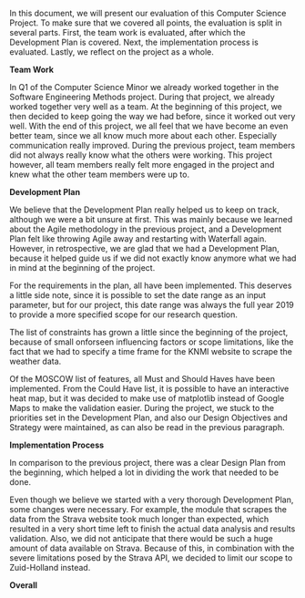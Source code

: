 In this document, we will present our evaluation of this Computer Science Project.
To make sure that we covered all points, the evaluation is split in several parts.
First, the team work is evaluated, after which the Development Plan is covered. 
Next, the implementation process is evaluated. Lastly, we reflect on the project as a whole.

**Team Work**

In Q1 of the Computer Science Minor we already worked together in the Software Engineering Methods project.
During that project, we already worked together very well as a team.
At the beginning of this project, we then decided to keep going the way we had before, since it worked out very well.
With the end of this project, we all feel that we have become an even better team, since we all know much more about each other.
Especially communication really improved. During the previous project, team members did not always really know what the others were working.
This project however, all team members really felt more engaged in the project and knew what the other team members were up to.

**Development Plan**

We believe that the Development Plan really helped us to keep on track, although we were a bit unsure at first.
This was mainly because we learned about the Agile methodology in the previous project, and a Development Plan
felt like throwing Agile away and restarting with Waterfall again.
However, in retrospective, we are glad that we had a Development Plan, because it helped guide us
if we did not exactly know anymore what we had in mind at the beginning of the project.

For the requirements in the plan, all have been implemented.
This deserves a little side note, since it is possible to set the date range as an input parameter,
but for our project, this date range was always the full year 2019 to provide a more specified scope for our research question.

The list of constraints has grown a little since the beginning of the project,
because of small onforseen influencing factors or scope limitations,
like the fact that we had to specify a time frame for the KNMI website to scrape the weather data.

Of the MOSCOW list of features, all Must and Should Haves have been implemented.
From the Could Have list, it is possible to have an interactive heat map,
but it was decided to make use of matplotlib instead of Google Maps to make the validation easier.
During the project, we stuck to the priorities set in the Development Plan,
and also our Design Objectives and Strategy were maintained, as can also be read in the previous paragraph.

**Implementation Process**

In comparison to the previous project, there was a clear Design Plan from the beginning, 
which helped a lot in dividing the work that needed to be done.


Even though we believe we started with a very thorough Development Plan, some changes were necessary.
For example, the module that scrapes the data from the Strava website took much longer than expected,
which resulted in a very short time left to finish the actual data analysis and results validation.
Also, we did not anticipate that there would be such a huge amount of data available on Strava.
Because of this, in combination with the severe limitations posed by the Strava API, we decided to limit our scope to Zuid-Holland instead.





**Overall**

